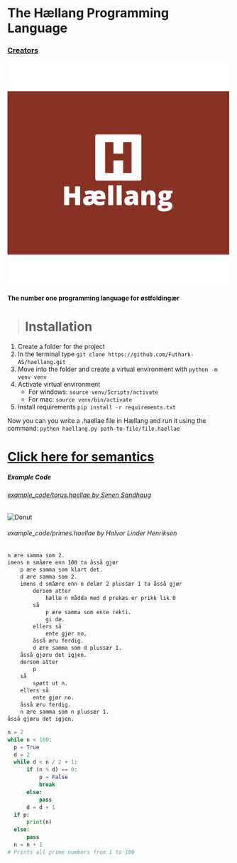# The Hællang Programming Language

### [Creators](https://github.com/Futhark-AS/haellang/blob/main/CONTRIBUTORS.md)

![Hællang Logo](logo/Haellang_logo.png)

#### The number one programming language for østfoldingær

> # Installation

1. Create a folder for the project
2. In the terminal type `git clone https://github.com/Futhark-AS/haellang.git`
3. Move into the folder and create a virtual environment with `python -m venv venv`
4. Activate virtual environment
   - For windows: `source venv/Scripts/activate`
   - For mac: `source venv/bin/activate`
5. Install requirements `pip install -r requirements.txt`

Now you can you write a .haellae file in Hællang and run it using the command: `python haellang.py path-to-file/file.haellae`

# [Click here for semantics](https://github.com/Futhark-AS/haellang/blob/main/SEMANTICS.md)

##### Example Code

###### [example_code/torus.haellae by Simen Sandhaug](https://github.com/Futhark-AS/haellang/blob/main/example_code/torus.haellae)

![Donut](https://s1.gifyu.com/images/c962105be7b6c749f0ab16e7f1b20d9c-_1_.gif)

###### example_code/primes.haellae by Halvor Linder Henriksen

```
n ære samma som 2.
imens n småære enn 100 ta åsså gjør
    p ære samma som klart det.
    d ære samma som 2.
    imens d småære enn n delær 2 plussær 1 ta åsså gjør
        dersom atter
            hællæ n mådda med d prekæs er prikk lik 0
        så
            p ære samma som ente rekti.
            gi dæ.
        ellers så
            ente gjør no,
        åsså æru ferdig.
        d ære samma som d plussær 1.
    åsså gjøru det igjen.
    dersom atter
        p
    så
        spøtt ut n.
    ellers så
        ente gjør no.
    åsså æru ferdig.
    n ære samma som n plussær 1.
åsså gjøru det igjen.
```

```python
n = 2
while n < 100:
  p = True
  d = 2
  while d < n / 2 + 1:
      if (n % d) == 0:
          p = False
          break
      else:
          pass
      d = d + 1
  if p:
      print(n)
  else:
      pass
  n = n + 1
# Prints all prime numbers from 1 to 100
```

